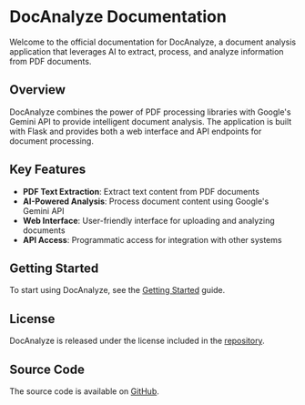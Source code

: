 # DocAnalyze Documentation

Welcome to the official documentation for DocAnalyze, a document analysis application that leverages AI to extract, process, and analyze information from PDF documents.

## Overview

DocAnalyze combines the power of PDF processing libraries with Google's Gemini API to provide intelligent document analysis. The application is built with Flask and provides both a web interface and API endpoints for document processing.

## Key Features

- **PDF Text Extraction**: Extract text content from PDF documents
- **AI-Powered Analysis**: Process document content using Google's Gemini API
- **Web Interface**: User-friendly interface for uploading and analyzing documents
- **API Access**: Programmatic access for integration with other systems

## Getting Started

To start using DocAnalyze, see the [Getting Started](user-guide/getting-started.md) guide.

## License

DocAnalyze is released under the license included in the [repository](about/license.md).

## Source Code

The source code is available on [GitHub](https://github.com/yourusername/docanalyze).